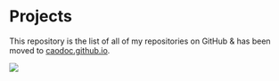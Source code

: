 # Projects

This repository is the list of all of my repositories on GitHub & has been moved to [caodoc.github.io](https://caodoc.github.io).

![](https://img.shields.io/github/last-commit/caodoc/projects?style="flat-square"&color="94a4ff")